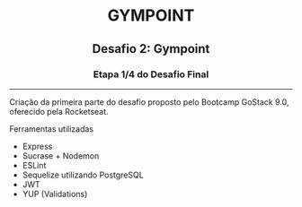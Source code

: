 # <center>GYMPOINT </center>
## <center>Desafio 2: Gympoint
### <center>Etapa 1/4 do Desafio Final</center>
---

Criação da primeira parte do desafio proposto pelo Bootcamp GoStack 9.0, oferecido pela Rocketseat.

Ferramentas utilizadas

* Express
* Sucrase + Nodemon
* ESLint
* Sequelize utilizando PostgreSQL
* JWT
* YUP (Validations)
